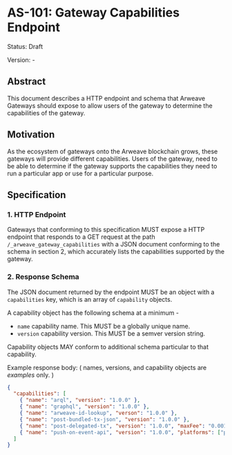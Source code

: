 
# AS-101: Gateway Capabilities Endpoint

Status: Draft

Version: -

## Abstract

This document describes a HTTP endpoint and schema that Arweave Gateways should expose to allow users of the gateway to determine the capabilities of the gateway.

## Motivation

As the ecosystem of gateways onto the Arweave blockchain grows, these gateways will provide different capabilities. Users of the gateway, need to be able to determine if the gateway supports the capabilities they need to run a particular app or use for a particular purpose.

## Specification

### 1. HTTP Endpoint

Gateways that conforming to this specification MUST expose a HTTP endpoint that responds to a GET request at the path `/_arweave_gateway_capabilities` with a JSON document conforming to the schema in section 2, which accurately lists the capabilities supported by the gateway.

### 2. Response Schema

The JSON document returned by the endpoint MUST be an object with a `capabilities` key, which is an array of `capability` objects.

A capability object has the following schema at a minimum -

- `name` capability name. This MUST be a globally unique name.
- `version` capability version. This MUST be a semver version string.

Capability objects MAY conform to additional schema particular to that capability.

Example response body: ( names, versions, and capability objects are _examples_ only. )

```json
{
  "capabilities": [
    { "name": "arql", "version": "1.0.0" },
    { "name": "graphql", "version": "1.0.0" },
    { "name": "arweave-id-lookup", "verson": "1.0.0" },
    { "name": "post-bundled-tx-json", "version": "1.0.0" },
    { "name": "post-delegated-tx", "version": "1.0.0", "maxFee": "0.00125" },
    { "name": "push-on-event-api", "version": "1.0.0", "platforms": ["push-android", "push-ios", "web-push-firefox", "webhook" ] }
  ]
}
```

